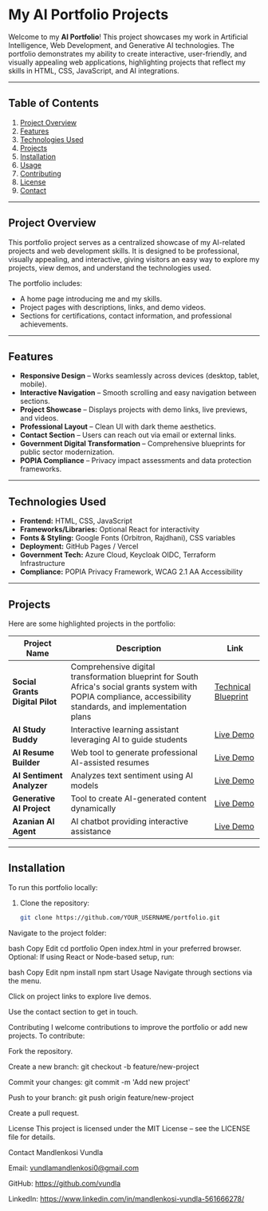 # My AI Portfolio Projects

Welcome to my **AI Portfolio**! This project showcases my work in Artificial Intelligence, Web Development, and Generative AI technologies. The portfolio demonstrates my ability to create interactive, user-friendly, and visually appealing web applications, highlighting projects that reflect my skills in HTML, CSS, JavaScript, and AI integrations.

---

## Table of Contents
1. [Project Overview](#project-overview)
2. [Features](#features)
3. [Technologies Used](#technologies-used)
4. [Projects](#projects)
5. [Installation](#installation)
6. [Usage](#usage)
7. [Contributing](#contributing)
8. [License](#license)
9. [Contact](#contact)

---

## Project Overview
This portfolio project serves as a centralized showcase of my AI-related projects and web development skills. It is designed to be professional, visually appealing, and interactive, giving visitors an easy way to explore my projects, view demos, and understand the technologies used.

The portfolio includes:

- A home page introducing me and my skills.
- Project pages with descriptions, links, and demo videos.
- Sections for certifications, contact information, and professional achievements.

---

## Features
- **Responsive Design** – Works seamlessly across devices (desktop, tablet, mobile).  
- **Interactive Navigation** – Smooth scrolling and easy navigation between sections.  
- **Project Showcase** – Displays projects with demo links, live previews, and videos.  
- **Professional Layout** – Clean UI with dark theme aesthetics.  
- **Contact Section** – Users can reach out via email or external links.
- **Government Digital Transformation** – Comprehensive blueprints for public sector modernization.
- **POPIA Compliance** – Privacy impact assessments and data protection frameworks.

---

## Technologies Used
- **Frontend:** HTML, CSS, JavaScript  
- **Frameworks/Libraries:** Optional React for interactivity  
- **Fonts & Styling:** Google Fonts (Orbitron, Rajdhani), CSS variables  
- **Deployment:** GitHub Pages / Vercel  
- **Government Tech:** Azure Cloud, Keycloak OIDC, Terraform Infrastructure
- **Compliance:** POPIA Privacy Framework, WCAG 2.1 AA Accessibility

---

## Projects
Here are some highlighted projects in the portfolio:

| Project Name | Description | Link |
| ------------ | ----------- | ---- |
| **Social Grants Digital Pilot** | Comprehensive digital transformation blueprint for South Africa's social grants system with POPIA compliance, accessibility standards, and implementation plans | [Technical Blueprint](social-grants-pilot.md) |
| **AI Study Buddy** | Interactive learning assistant leveraging AI to guide students | [Live Demo](https://smart-learning-assistant-henna.vercel.app/) |
| **AI Resume Builder** | Web tool to generate professional AI-assisted resumes | [Live Demo](https://vundla.github.io/ai-resume-builder/) |
| **AI Sentiment Analyzer** | Analyzes text sentiment using AI models | [Live Demo](https://vundla.github.io/ai-sentiment-analyzer/) |
| **Generative AI Project** | Tool to create AI-generated content dynamically | [Live Demo](https://vundla.github.io/My_Generative_AI_Project/) |
| **Azanian AI Agent** | AI chatbot providing interactive assistance | [Live Demo](https://landbot.online/v3/H-2934706-7M0LMF0MKRD9B5FG/index.html) |

---

## Installation
To run this portfolio locally:

1. Clone the repository:
   ```bash
   git clone https://github.com/YOUR_USERNAME/portfolio.git
Navigate to the project folder:

bash
Copy
Edit
cd portfolio
Open index.html in your preferred browser.
Optional: If using React or Node-based setup, run:

bash
Copy
Edit
npm install
npm start
Usage
Navigate through sections via the menu.

Click on project links to explore live demos.

Use the contact section to get in touch.

Contributing
I welcome contributions to improve the portfolio or add new projects. To contribute:

Fork the repository.

Create a new branch: git checkout -b feature/new-project

Commit your changes: git commit -m 'Add new project'

Push to your branch: git push origin feature/new-project

Create a pull request.

License
This project is licensed under the MIT License – see the LICENSE file for details.

Contact
Mandlenkosi Vundla

Email: vundlamandlenkosi0@gmail.com

GitHub: https://github.com/vundla

LinkedIn: https://www.linkedin.com/in/mandlenkosi-vundla-561666278/
